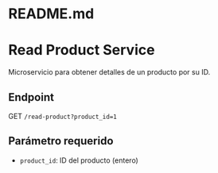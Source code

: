 # README.md
# Read Product Service

Microservicio para obtener detalles de un producto por su ID.

## Endpoint
GET `/read-product?product_id=1`

## Parámetro requerido
- `product_id`: ID del producto (entero)
